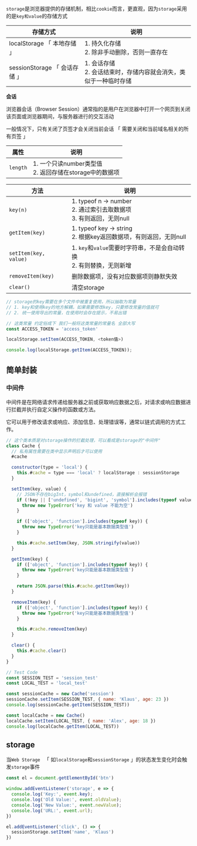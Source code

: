`storage`是浏览器提供的存储机制，相比`cookie`而言，更直观，因为`storage`采用的是`key和value`的存储方式

| 存储方式                      | 说明                                                         |
| ----------------------------- | ------------------------------------------------------------ |
| localStorage 「 本地存储 」   | 1. 持久化存储<br />2. 除非手动删除，否则一直存在             |
| sessionStorage 「 会话存储 」 | 1. 会话存储<br />2. 会话结束时，存储内容就会消失，类似于一种临时存储 |



**会话**

浏览器会话（Browser Session）通常指的是用户在浏览器中打开一个网页到关闭该页面或浏览器期间，与服务器进行的交互活动

一般情况下，只有关闭了页签才会关闭当前会话  「 需要关闭和当前域名相关的所有页签 」

| 属性     | 说明                                                        |
| -------- | ----------------------------------------------------------- |
| `length` | 1. 一个只读number类型值<br />2. 返回存储在storage中的数据项 |

| 方法                  | 说明                                                         |
| --------------------- | ------------------------------------------------------------ |
| `key(n)`              | 1. typeof n -> number<br />2. 通过索引去取数据项<br />3. 有则返回，无则null |
| `getItem(key)`        | 1. typeof key -> string<br />2. 根据key返回数据项，有则返回，无则null |
| `setItem(key, value)` | 1. `key`和`value`需要时字符串，不是会自动转换<br />2. 有则替换，无则新增 |
| `removeItem(key)`     | 删除数据项，没有对应数据项则静默失效                         |
| `clear()`             | 清空storage                                                  |

```js
// storage的key需要在多个文件中被重复使用，所以抽取为常量
// 1. key和使用key的地方解耦，如果需要修改key，只要修改常量的值就可
// 2. 统一使用导出的常量，在使用时会存在提示，不易出错

// 这类常量 约定俗成下 我们一般将这类常量的常量名 全部大写
const ACCESS_TOKEN = 'access_token'

localStorage.setItem(ACCESS_TOKEN, <token值>)

console.log(localStorage.getItem(ACCESS_TOKEN));
```



## 简单封装

### 中间件

中间件是在网络请求传递给服务器之前或获取响应数据之后，对请求或响应数据进行拦截并执行自定义操作的函数或方法。

它可以用于修改请求或响应、添加信息、处理错误等，通常以链式调用的方式工作。

```js
// 这个类本质是对storage操作的拦截处理，可以看成是storage的"中间件"
class Cache {
  // 私有属性需要在类中显示声明后才可以使用
  #cache

  constructor(type = 'local') {
    this.#cache = type === 'local' ? localStorage : sessionStorage
  }

  setItem(key, value) {
    // JSON不存在bigInt，symbol和undefined，直接解析会报错
    if (!key || ['undefined', 'bigint', 'symbol'].includes(typeof value)) {
      throw new TypeError('key 和 value 不能为空')
    }

    if (['object', 'function'].includes(typeof key)) {
      throw new TypeError('key只能是基本数据类型值')
    }

    this.#cache.setItem(key, JSON.stringify(value))
  }

  getItem(key) {
    if (['object', 'function'].includes(typeof key)) {
      throw new TypeError('key只能是基本数据类型值')
    }

    return JSON.parse(this.#cache.getItem(key))
  }

  removeItem(key) {
    if (['object', 'function'].includes(typeof key)) {
      throw new TypeError('key只能是基本数据类型值')
    }

    this.#cache.removeItem(key)
  }

  clear() {
    this.#cache.clear()
  }
}

// Test Code
const SESSION_TEST = 'session_test'
const LOCAL_TEST = 'local_test'

const sessionCache = new Cache('session')
sessionCache.setItem(SESSION_TEST, { name: 'Klaus', age: 23 })
console.log(sessionCache.getItem(SESSION_TEST))

const localCache = new Cache()
localCache.setItem(LOCAL_TEST, { name: 'Alex', age: 18 })
console.log(localCache.getItem(LOCAL_TEST))
```



## storage

当`Web Storage ` 「 如`localStorage`和`sessionStorage` 」的状态发生变化时会触发`storage`事件

```js
const el = document.getElementById('btn')

window.addEventListener('storage', e => {
  console.log('Key:', event.key);
  console.log('Old Value:', event.oldValue);
  console.log('New Value:', event.newValue);
  console.log('URL:', event.url);
})

el.addEventListener('click', () => {
  sessionStorage.setItem('name', 'Klaus')
})
```

